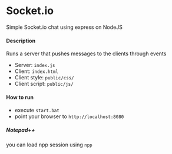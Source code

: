 # Socket.io
Simple Socket.io chat using express on NodeJS

#### Description
Runs a server that pushes messages to the clients through events
- Server: `index.js`
- Client: `index.html`
- Client style: `public/css/`
- Client script: `public/js/`

#### How to run
- execute `start.bat`
- point your browser to `http://localhost:8080`

##### Notepad++
you can load npp session using `npp` 